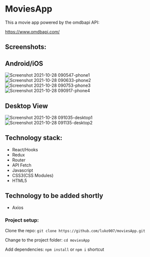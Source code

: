 # MoviesApp

This a movie app powered by the omdbapi API:

https://www.omdbapi.com/

## Screenshots:

## Android/iOS

![Screenshot 2021-10-28 090547-phone1](https://user-images.githubusercontent.com/48270029/139264934-b3519a55-d23e-4d2a-b326-5512d6b9149c.png)
![Screenshot 2021-10-28 090633-phone2](https://user-images.githubusercontent.com/48270029/139260572-eef0c194-b06e-40f0-9dea-9616e8ed546e.png)
![Screenshot 2021-10-28 090753-phone3](https://user-images.githubusercontent.com/48270029/139260578-c8ae8a6d-2605-463d-9091-1cc13ad26642.png)
![Screenshot 2021-10-28 090917-phone4](https://user-images.githubusercontent.com/48270029/139260580-4bbd89e1-a2d9-41b6-93c6-ddfe5ed49292.png)


## Desktop View

![Screenshot 2021-10-28 091035-desktop1](https://user-images.githubusercontent.com/48270029/139260583-9f6ebd59-abb6-4162-b29f-48e6f56103e7.png)
![Screenshot 2021-10-28 091135-desktop2](https://user-images.githubusercontent.com/48270029/139260594-a8143fce-c30f-4c6d-9361-815543d4690c.png)


## Technology stack:

- React/Hooks
- Redux
- Router
- API Fetch
- Javascript
- CSS3(CSS Modules)
- HTML5

## Technology to be added shortly

- Axios

### Project setup:

Clone the repo:
`git clone https://github.com/luko907/moviesApp.git`

Change to the project folder:
`cd moviesApp`

Add dependencies:
`npm install` or `npm i` shortcut
